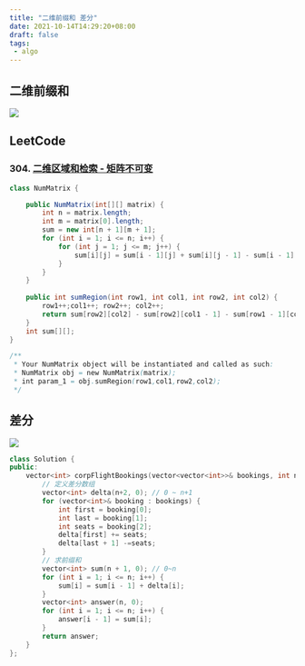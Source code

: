 ```yaml
---
title: "二维前缀和 差分"
date: 2021-10-14T14:29:20+08:00
draft: false
tags:
 - algo
---
```


## 二维前缀和
![](https://gtd-imgs-md.oss-cn-beijing.aliyuncs.com/imgs/20211014143156.png)

## LeetCode

### 304. [二维区域和检索 - 矩阵不可变](https://leetcode-cn.com/problems/range-sum-query-2d-immutable/)

```java
class NumMatrix {

    public NumMatrix(int[][] matrix) {
        int n = matrix.length;
        int m = matrix[0].length;
        sum = new int[n + 1][m + 1];
        for (int i = 1; i <= n; i++) {
            for (int j = 1; j <= m; j++) {
                sum[i][j] = sum[i - 1][j] + sum[i][j - 1] - sum[i - 1][j - 1] + matrix[i - 1][j - 1];
            }
        }
    }
    
    public int sumRegion(int row1, int col1, int row2, int col2) {
        row1++;col1++; row2++; col2++;
        return sum[row2][col2] - sum[row2][col1 - 1] - sum[row1 - 1][col2] + sum[row1 - 1][col1 - 1];
    }
    int sum[][];
}

/**
 * Your NumMatrix object will be instantiated and called as such:
 * NumMatrix obj = new NumMatrix(matrix);
 * int param_1 = obj.sumRegion(row1,col1,row2,col2);
 */
```

## 差分
![](https://gtd-imgs-md.oss-cn-beijing.aliyuncs.com/imgs/20211014145838.png)

```cpp
class Solution {
public:
    vector<int> corpFlightBookings(vector<vector<int>>& bookings, int n) {
        // 定义差分数组
        vector<int> delta(n+2, 0); // 0 ~ n+1
        for (vector<int>& booking : bookings) {
            int first = booking[0];
            int last = booking[1];
            int seats = booking[2];
            delta[first] += seats;
            delta[last + 1] -=seats;
        }
        // 求前缀和
        vector<int> sum(n + 1, 0); // 0~n
        for (int i = 1; i <= n; i++) {
            sum[i] = sum[i - 1] + delta[i];
        }
        vector<int> answer(n, 0);
        for (int i = 1; i <= n; i++) {
            answer[i - 1] = sum[i];
        }
        return answer;
    }
};
```